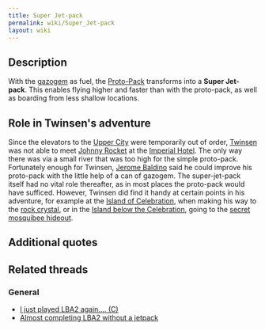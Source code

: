 ```yaml
---
title: Super Jet-pack
permalink: wiki/Super_Jet-pack
layout: wiki
---
```


## Description

With the [gazogem](gazogem "wikilink") as fuel, the
[Proto-Pack](Proto-Pack "wikilink") transforms into a **Super
Jet-pack**. This enables flying higher and faster than with the
proto-pack, as well as boarding from less shallow locations.

## Role in Twinsen's adventure

Since the elevators to the [Upper City](Upper_City "wikilink") were
temporarily out of order, [Twinsen](Twinsen "wikilink") was not able to
meet [Johnny Rocket](Johnny_Rocket "wikilink") at the [Imperial
Hotel](Imperial_Hotel "wikilink"). The only way there was via a small
river that was too high for the simple proto-pack. Fortunately enough
for Twinsen, [Jerome Baldino](Jerome_Baldino "wikilink") said he could
improve his proto-pack with the little help of a can of gazogem. The
super-jet-pack itself had no vital role thereafter, as in most places
the proto-pack would have sufficed. However, Twinsen did find it handy
at certain points in his adventure, for example at the [Island of
Celebration](Island_of_Celebration "wikilink"), when making his way to
the [rock crystal](rock_crystal "wikilink"), or in the [Island below the
Celebration](Island_below_the_Celebration "wikilink"), going to the
[secret mosquibee hideout](secret_mosquibee_hideout "wikilink").

## Additional quotes

## Related threads

### General

- [I just played LBA2 again....
  (C)](https://forum.magicball.net/showthread.php?t=540)
- [Almost completing LBA2 without a
  jetpack](https://forum.magicball.net/showthread.php?t=82)
